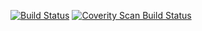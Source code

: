 [![Build Status](https://travis-ci.org/IronPeak/TicTacToe.svg?branch=master)](https://travis-ci.org/IronPeak/TicTacToe)
<a href="https://scan.coverity.com/projects/ironpeak-tictactoe"><img alt="Coverity Scan Build Status" src="https://scan.coverity.com/projects/6761/badge.svg"/></a>
